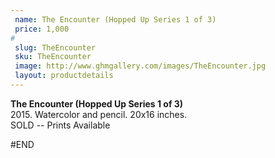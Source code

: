 ```yaml
---
 name: The Encounter (Hopped Up Series 1 of 3)
 price: 1,000
#
 slug: TheEncounter
 sku: TheEncounter
 image: http://www.ghmgallery.com/images/TheEncounter.jpg
 layout: productdetails
---
```

<strong>The Encounter (Hopped Up Series 1 of 3)</strong><br />
 2015. Watercolor and pencil. 20x16 inches.<br />
 SOLD -- Prints Available<br />
 
 
 
 
#END